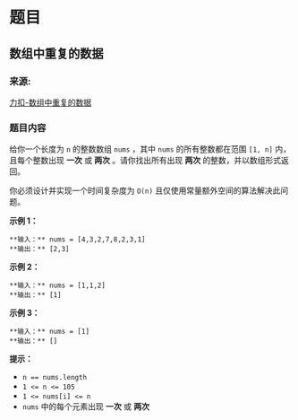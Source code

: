 # 题目

## 数组中重复的数据

### 来源:

[力扣-数组中重复的数据](https://leetcode-cn.com/problems/find-all-duplicates-in-an-array)

### 题目内容

给你一个长度为 `n` 的整数数组 `nums` ，其中 `nums` 的所有整数都在范围 `[1, n]` 内，且每个整数出现 **一次** 或
**两次** 。请你找出所有出现 **两次** 的整数，并以数组形式返回。

你必须设计并实现一个时间复杂度为 `O(n)` 且仅使用常量额外空间的算法解决此问题。



**示例 1：**

    
    
    **输入：** nums = [4,3,2,7,8,2,3,1]
    **输出：** [2,3]
    

**示例 2：**

    
    
    **输入：** nums = [1,1,2]
    **输出：** [1]
    

**示例 3：**

    
    
    **输入：** nums = [1]
    **输出：** []
    



**提示：**

  * `n == nums.length`
  * `1 <= n <= 105`
  * `1 <= nums[i] <= n`
  * `nums` 中的每个元素出现 **一次** 或 **两次**

